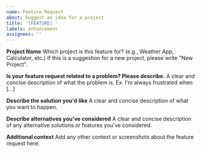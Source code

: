```yaml
---
name: Feature Request
about: Suggest an idea for a project
title: '[FEATURE] '
labels: enhancement
assignees: ''
---
```


**Project Name**
Which project is this feature for? (e.g., Weather App, Calculator, etc.)
If this is a suggestion for a new project, please write "New Project".

**Is your feature request related to a problem? Please describe.**
A clear and concise description of what the problem is. Ex. I'm always frustrated when [...]

**Describe the solution you'd like**
A clear and concise description of what you want to happen.

**Describe alternatives you've considered**
A clear and concise description of any alternative solutions or features you've considered.

**Additional context**
Add any other context or screenshots about the feature request here.
